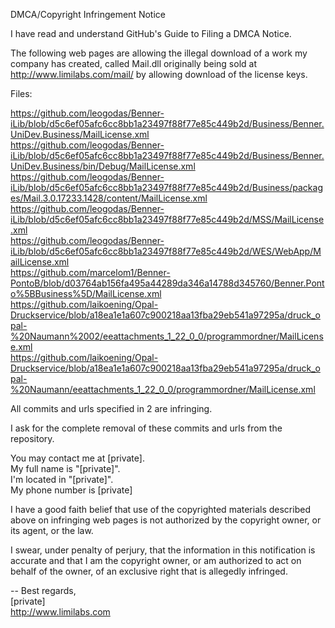 DMCA/Copyright Infringement Notice

I have read and understand GitHub's Guide to Filing a DMCA Notice.

The following web pages are allowing the illegal download of a work my company has created, called Mail.dll originally being sold at
http://www.limilabs.com/mail/ by allowing download of the license keys.

Files:

https://github.com/leogodas/Benner-iLib/blob/d5c6ef05afc6cc8bb1a23497f88f77e85c449b2d/Business/Benner.UniDev.Business/MailLicense.xml  
https://github.com/leogodas/Benner-iLib/blob/d5c6ef05afc6cc8bb1a23497f88f77e85c449b2d/Business/Benner.UniDev.Business/bin/Debug/MailLicense.xml  
https://github.com/leogodas/Benner-iLib/blob/d5c6ef05afc6cc8bb1a23497f88f77e85c449b2d/Business/packages/Mail.3.0.17233.1428/content/MailLicense.xml  
https://github.com/leogodas/Benner-iLib/blob/d5c6ef05afc6cc8bb1a23497f88f77e85c449b2d/MSS/MailLicense.xml  
https://github.com/leogodas/Benner-iLib/blob/d5c6ef05afc6cc8bb1a23497f88f77e85c449b2d/WES/WebApp/MailLicense.xml  
https://github.com/marcelom1/Benner-PontoB/blob/d03764ab156fa495a44289da346a14788d345760/Benner.Ponto%5BBusiness%5D/MailLicense.xml  
https://github.com/laikoening/Opal-Druckservice/blob/a18ea1e1a607c900218aa13fba29eb541a97295a/druck_opal-%20Naumann%2002/eeattachments_1_22_0_0/programmordner/MailLicense.xml  
https://github.com/laikoening/Opal-Druckservice/blob/a18ea1e1a607c900218aa13fba29eb541a97295a/druck_opal-%20Naumann/eeattachments_1_22_0_0/programmordner/MailLicense.xml  

All commits and urls specified in 2 are infringing.

I ask for the complete removal of these commits and urls from the repository.

You may contact me at [private].  
My full name is "[private]".  
I'm located in "[private]".  
My phone number is [private]

I have a good faith belief that use of the copyrighted materials described above on infringing web pages is not authorized by the copyright owner, or its agent, or the law.

I swear, under penalty of perjury, that the information in this notification is accurate and that I am the copyright owner, or am authorized to act on behalf of the owner, of an exclusive right that is allegedly infringed.

--
Best regards,  
[private]  
http://www.limilabs.com
